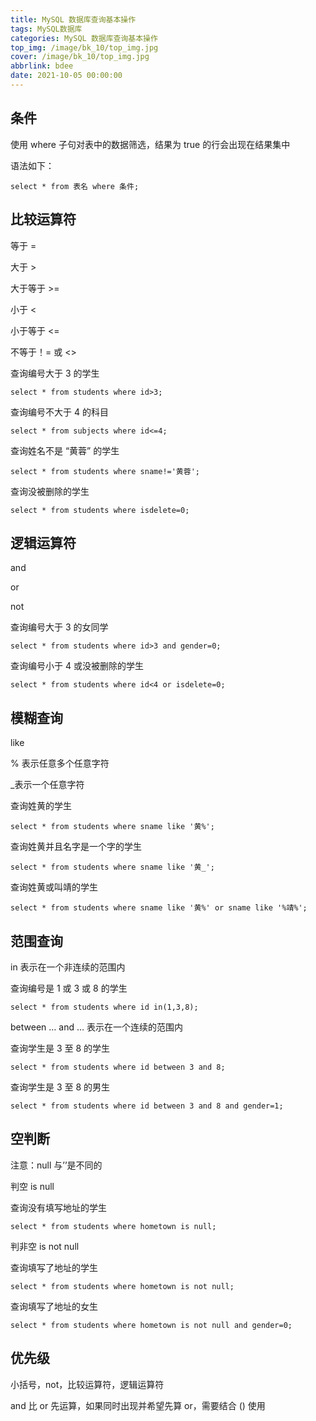 ```yaml
---
title: MySQL 数据库查询基本操作
tags: MySQL数据库
categories: MySQL 数据库查询基本操作
top_img: /image/bk_10/top_img.jpg
cover: /image/bk_10/top_img.jpg
abbrlink: bdee
date: 2021-10-05 00:00:00
---
```


## 条件


使用 where 子句对表中的数据筛选，结果为 true 的行会出现在结果集中

语法如下：
```
select * from 表名 where 条件;
```

## 比较运算符


等于 =

大于 >

大于等于 >=

小于 <

小于等于 <=

不等于！= 或 <>

查询编号大于 3 的学生

```
select * from students where id>3;
```


查询编号不大于 4 的科目

```
select * from subjects where id<=4;
```

查询姓名不是 “黄蓉” 的学生

```
select * from students where sname!='黄蓉';
```


查询没被删除的学生

```
select * from students where isdelete=0;
```

## 逻辑运算符

and

or

not

查询编号大于 3 的女同学
```
select * from students where id>3 and gender=0;
```

查询编号小于 4 或没被删除的学生
```
select * from students where id<4 or isdelete=0;
```

## 模糊查询


like

% 表示任意多个任意字符

_表示一个任意字符

查询姓黄的学生
```
select * from students where sname like '黄%';
```

查询姓黄并且名字是一个字的学生
```
select * from students where sname like '黄_';
```

查询姓黄或叫靖的学生
```
select * from students where sname like '黄%' or sname like '%靖%';
```

## 范围查询

in 表示在一个非连续的范围内

查询编号是 1 或 3 或 8 的学生

```
select * from students where id in(1,3,8);
```
between … and … 表示在一个连续的范围内

查询学生是 3 至 8 的学生
```
select * from students where id between 3 and 8;
```
查询学生是 3 至 8 的男生
```
select * from students where id between 3 and 8 and gender=1;
```

## 空判断

注意：null 与’’是不同的

判空 is null

查询没有填写地址的学生
```
select * from students where hometown is null;
```

判非空 is not null

查询填写了地址的学生
```
select * from students where hometown is not null;
```

查询填写了地址的女生
```
select * from students where hometown is not null and gender=0;
```


## 优先级

小括号，not，比较运算符，逻辑运算符

and 比 or 先运算，如果同时出现并希望先算 or，需要结合 () 使用
